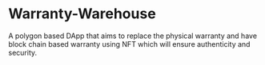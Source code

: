 # Warranty-Warehouse
A polygon based DApp that aims to replace the physical warranty and have block chain based warranty using NFT which will ensure authenticity and security.
